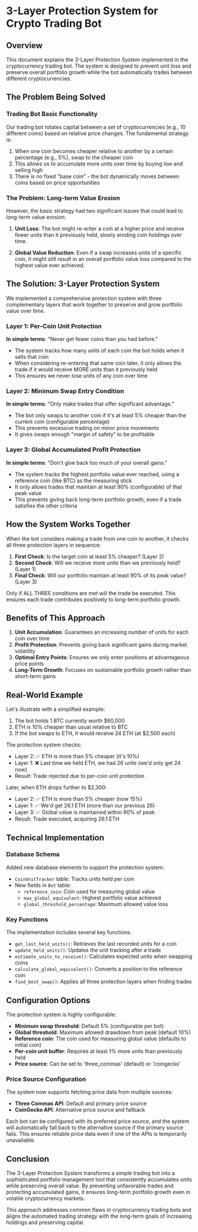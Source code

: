 # 3-Layer Protection System for Crypto Trading Bot

## Overview

This document explains the 3-Layer Protection System implemented in the cryptocurrency trading bot. The system is designed to prevent unit loss and preserve overall portfolio growth while the bot automatically trades between different cryptocurrencies.

## The Problem Being Solved

### Trading Bot Basic Functionality

Our trading bot rotates capital between a set of cryptocurrencies (e.g., 10 different coins) based on relative price changes. The fundamental strategy is:

1. When one coin becomes cheaper relative to another by a certain percentage (e.g., 5%), swap to the cheaper coin
2. This allows us to accumulate more units over time by buying low and selling high
3. There is no fixed "base coin" - the bot dynamically moves between coins based on price opportunities

### The Problem: Long-term Value Erosion

However, the basic strategy had two significant issues that could lead to long-term value erosion:

1. **Unit Loss**: The bot might re-enter a coin at a higher price and receive fewer units than it previously held, slowly eroding coin holdings over time.

2. **Global Value Reduction**: Even if a swap increases units of a specific coin, it might still result in an overall portfolio value loss compared to the highest value ever achieved.

## The Solution: 3-Layer Protection System

We implemented a comprehensive protection system with three complementary layers that work together to preserve and grow portfolio value over time.

### Layer 1: Per-Coin Unit Protection

**In simple terms**: "Never get fewer coins than you had before."

- The system tracks how many units of each coin the bot holds when it sells that coin
- When considering re-entering that same coin later, it only allows the trade if it would receive MORE units than it previously held
- This ensures we never lose units of any coin over time

### Layer 2: Minimum Swap Entry Condition

**In simple terms**: "Only make trades that offer significant advantage."

- The bot only swaps to another coin if it's at least 5% cheaper than the current coin (configurable percentage)
- This prevents excessive trading on minor price movements
- It gives swaps enough "margin of safety" to be profitable

### Layer 3: Global Accumulated Profit Protection

**In simple terms**: "Don't give back too much of your overall gains."

- The system tracks the highest portfolio value ever reached, using a reference coin (like BTC) as the measuring stick
- It only allows trades that maintain at least 90% (configurable) of that peak value
- This prevents giving back long-term portfolio growth, even if a trade satisfies the other criteria

## How the System Works Together

When the bot considers making a trade from one coin to another, it checks all three protection layers in sequence:

1. **First Check**: Is the target coin at least 5% cheaper? (Layer 2)
2. **Second Check**: Will we receive more units than we previously held? (Layer 1)
3. **Final Check**: Will our portfolio maintain at least 90% of its peak value? (Layer 3)

Only if ALL THREE conditions are met will the trade be executed. This ensures each trade contributes positively to long-term portfolio growth.

## Benefits of This Approach

1. **Unit Accumulation**: Guarantees an increasing number of units for each coin over time
2. **Profit Protection**: Prevents giving back significant gains during market volatility
3. **Optimal Entry Points**: Ensures we only enter positions at advantageous price points
4. **Long-Term Growth**: Focuses on sustainable portfolio growth rather than short-term gains

## Real-World Example

Let's illustrate with a simplified example:

1. The bot holds 1 BTC currently worth $60,000
2. ETH is 10% cheaper than usual relative to BTC
3. If the bot swaps to ETH, it would receive 24 ETH (at $2,500 each)

The protection system checks:
- Layer 2: ✅ ETH is more than 5% cheaper (it's 10%)
- Layer 1: ❌ Last time we held ETH, we had 26 units (we'd only get 24 now)
- Result: Trade rejected due to per-coin unit protection

Later, when ETH drops further to $2,300:
- Layer 2: ✅ ETH is more than 5% cheaper (now 15%)
- Layer 1: ✅ We'd get 26.1 ETH (more than our previous 26)
- Layer 3: ✅ Global value is maintained within 90% of peak
- Result: Trade executed, acquiring 26.1 ETH

## Technical Implementation

### Database Schema

Added new database elements to support the protection system:
- `CoinUnitTracker` table: Tracks units held per coin
- New fields in `Bot` table:
  - `reference_coin`: Coin used for measuring global value
  - `max_global_equivalent`: Highest portfolio value achieved
  - `global_threshold_percentage`: Maximum allowed value loss

### Key Functions

The implementation includes several key functions:
- `get_last_held_units()`: Retrieves the last recorded units for a coin
- `update_held_units()`: Updates the unit tracking after a trade
- `estimate_units_to_receive()`: Calculates expected units when swapping coins
- `calculate_global_equivalent()`: Converts a position to the reference coin
- `find_best_swap()`: Applies all three protection layers when finding trades

## Configuration Options

The protection system is highly configurable:
- **Minimum swap threshold**: Default 5% (configurable per bot)
- **Global threshold**: Maximum allowed drawdown from peak (default 10%)
- **Reference coin**: The coin used for measuring global value (defaults to initial coin)
- **Per-coin unit buffer**: Requires at least 1% more units than previously held
- **Price source**: Can be set to 'three_commas' (default) or 'coingecko'

### Price Source Configuration

The system now supports fetching price data from multiple sources:

- **Three Commas API**: Default and primary price source
- **CoinGecko API**: Alternative price source and fallback

Each bot can be configured with its preferred price source, and the system will automatically fall back to the alternative source if the primary source fails. This ensures reliable price data even if one of the APIs is temporarily unavailable.

## Conclusion

The 3-Layer Protection System transforms a simple trading bot into a sophisticated portfolio management tool that consistently accumulates units while preserving overall value. By preventing unfavorable trades and protecting accumulated gains, it ensures long-term portfolio growth even in volatile cryptocurrency markets.

This approach addresses common flaws in cryptocurrency trading bots and aligns the automated trading strategy with the long-term goals of increasing holdings and preserving capital.
